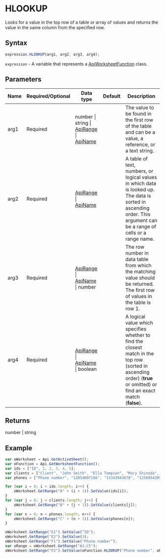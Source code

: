 # HLOOKUP

Looks for a value in the top row of a table or array of values and returns the value in the same column from the specified row.

## Syntax

```javascript
expression.HLOOKUP(arg1, arg2, arg3, arg4);
```

`expression` - A variable that represents a [ApiWorksheetFunction](../ApiWorksheetFunction.md) class.

## Parameters

| **Name** | **Required/Optional** | **Data type** | **Default** | **Description** |
| ------------- | ------------- | ------------- | ------------- | ------------- |
| arg1 | Required | number \| string \| [ApiRange](../../ApiRange/ApiRange.md) \| [ApiName](../../ApiName/ApiName.md) |  | The value to be found in the first row of the table and can be a value, a reference, or a text string. |
| arg2 | Required | [ApiRange](../../ApiRange/ApiRange.md) \| [ApiName](../../ApiName/ApiName.md) |  | A table of text, numbers, or logical values in which data is looked up. The data is sorted in ascending order. This argument can be a range of cells or a range name. |
| arg3 | Required | [ApiRange](../../ApiRange/ApiRange.md) \| [ApiName](../../ApiName/ApiName.md) \| number |  | The row number in data table from which the matching value should be returned. The first row of values in the table is row 1. |
| arg4 | Required | [ApiRange](../../ApiRange/ApiRange.md) \| [ApiName](../../ApiName/ApiName.md) \| boolean |  | A logical value which specifies whether to find the closest match in the top row (sorted in ascending order) (**true** or omitted) or find an exact match (**false**). |

## Returns

number \| string

## Example



```javascript
var oWorksheet = Api.GetActiveSheet();
var oFunction = Api.GetWorksheetFunction();
var ids = ["ID", 1, 2, 3, 4, 5];
var clients = ["Client", "John Smith", "Ella Tompson", "Mary Shinoda", "Lily-Ann Bates", "Clara Ray"];
var phones = ["Phone number", "12054097166", "13343943678", "12568542099", "12057032298", "12052914781"];

for (var i = 0; i < ids.length; i++) {
    oWorksheet.GetRange("A" + (i + 1)).SetValue(ids[i]);
}
for (var j = 0; j < clients.length; j++) {
    oWorksheet.GetRange("B" + (j + 1)).SetValue(clients[j]);
}
for (var n = 0; n < phones.length; n++) {
    oWorksheet.GetRange("C" + (n + 1)).SetValue(phones[n]);
}

oWorksheet.GetRange("E1").SetValue("ID");
oWorksheet.GetRange("E2").SetValue(3);
oWorksheet.GetRange("F1").SetValue("Phone number");
var oRange = oWorksheet.GetRange("A1:C5");
oWorksheet.GetRange("F2").SetValue(oFunction.HLOOKUP("Phone number", oRange, 3+1));
```

